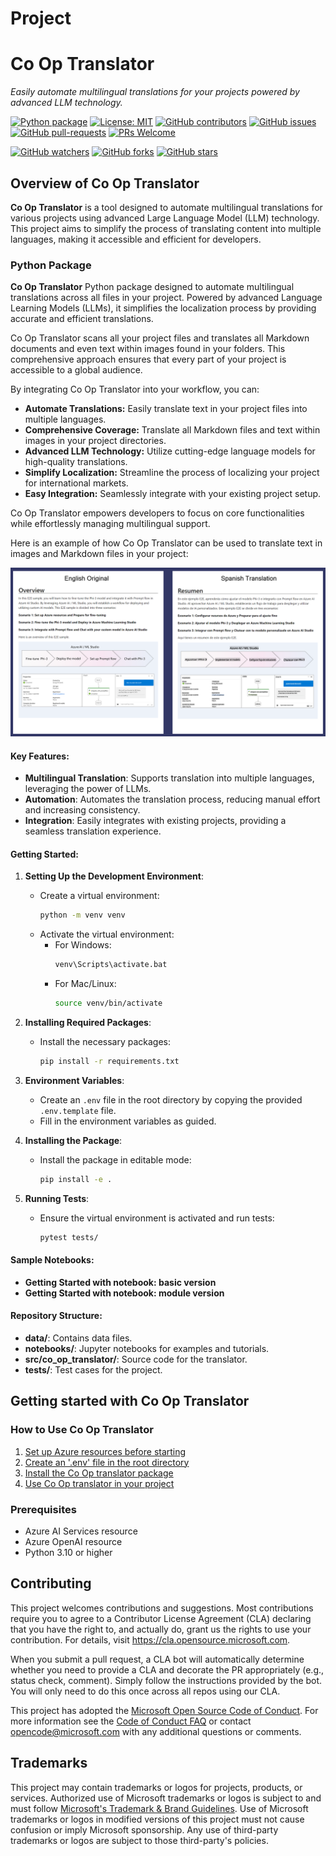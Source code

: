 # Project

# Co Op Translator

_Easily automate multilingual translations for your projects powered by advanced LLM technology._

[![Python package](https://img.shields.io/pypi/v/co-op-translator)](https://pypi.org/project/co-op-translator/)
[![License: MIT](https://img.shields.io/github/license/azure/co-op-translator)](https://github.com/azure/co-op-translator/blob/main/LICENSE)
[![GitHub contributors](https://img.shields.io/github/contributors/azure/co-op-translator.svg)](https://GitHub.com/azure/co-op-translator/graphs/contributors/)
[![GitHub issues](https://img.shields.io/github/issues/azure/co-op-translator.svg)](https://GitHub.com/azure/co-op-translator/issues/)
[![GitHub pull-requests](https://img.shields.io/github/issues-pr/azure/co-op-translator.svg)](https://GitHub.com/azure/co-op-translator/pulls/)
[![PRs Welcome](https://img.shields.io/badge/PRs-welcome-brightgreen.svg?style=flat-square)](http://makeapullrequest.com)

[![GitHub watchers](https://img.shields.io/github/watchers/azure/co-op-translator.svg?style=social&label=Watch)](https://GitHub.com/azure/co-op-translator/watchers/)
[![GitHub forks](https://img.shields.io/github/forks/azure/co-op-translator.svg?style=social&label=Fork)](https://GitHub.com/azure/co-op-translator/network/)
[![GitHub stars](https://img.shields.io/github/stars/azure/co-op-translator?style=social&label=Star)](https://GitHub.com/azure/co-op-translator/stargazers/)

## Overview of Co Op Translator

**Co Op Translator** is a tool designed to automate multilingual translations for various projects using advanced Large Language Model (LLM) technology. This project aims to simplify the process of translating content into multiple languages, making it accessible and efficient for developers.

### Python Package

**Co Op Translator** Python package designed to automate multilingual translations across all files in your project. Powered by advanced Language Learning Models (LLMs), it simplifies the localization process by providing accurate and efficient translations.

Co Op Translator scans all your project files and translates all Markdown documents and even text within images found in your folders. This comprehensive approach ensures that every part of your project is accessible to a global audience.

By integrating Co Op Translator into your workflow, you can:

- **Automate Translations:** Easily translate text in your project files into multiple languages.
- **Comprehensive Coverage:** Translate all Markdown files and text within images in your project directories.
- **Advanced LLM Technology:** Utilize cutting-edge language models for high-quality translations.
- **Simplify Localization:** Streamline the process of localizing your project for international markets.
- **Easy Integration:** Seamlessly integrate with your existing project setup.

Co Op Translator empowers developers to focus on core functionalities while effortlessly managing multilingual support.

Here is an example of how Co Op Translator can be used to translate text in images and Markdown files in your project:

![Example](/imgs/ex.png)


#### Key Features:
- **Multilingual Translation**: Supports translation into multiple languages, leveraging the power of LLMs.
- **Automation**: Automates the translation process, reducing manual effort and increasing consistency.
- **Integration**: Easily integrates with existing projects, providing a seamless translation experience.

#### Getting Started:
1. **Setting Up the Development Environment**:
   - Create a virtual environment:
     ```bash
     python -m venv venv
     ```
   - Activate the virtual environment:
     - For Windows:
       ```bash
       venv\Scripts\activate.bat
       ```
     - For Mac/Linux:
       ```bash
       source venv/bin/activate
       ```

2. **Installing Required Packages**:
   - Install the necessary packages:
     ```bash
     pip install -r requirements.txt
     ```

3. **Environment Variables**:
   - Create an `.env` file in the root directory by copying the provided `.env.template` file.
   - Fill in the environment variables as guided.

4. **Installing the Package**:
   - Install the package in editable mode:
     ```bash
     pip install -e .
     ```

5. **Running Tests**:
   - Ensure the virtual environment is activated and run tests:
     ```bash
     pytest tests/
     ```

#### Sample Notebooks:
- **Getting Started with notebook: basic version**
- **Getting Started with notebook: module version**

#### Repository Structure:
- **data/**: Contains data files.
- **notebooks/**: Jupyter notebooks for examples and tutorials.
- **src/co_op_translator/**: Source code for the translator.
- **tests/**: Test cases for the project.


## Getting started with Co Op Translator

### How to Use Co Op Translator

1. [Set up Azure resources before starting](./docs/set-up-azure-resources.md)
1. [Create an '.env' file in the root directory](./docs/create-env-file.md)
1. [Install the Co Op translator package](./docs/install-package.md)
1. [Use Co Op translator in your project](./docs/use-co-op-translator.md)

### Prerequisites

- Azure AI Services resource
- Azure OpenAI resource
- Python 3.10 or higher


## Contributing

This project welcomes contributions and suggestions.  Most contributions require you to agree to a
Contributor License Agreement (CLA) declaring that you have the right to, and actually do, grant us
the rights to use your contribution. For details, visit https://cla.opensource.microsoft.com.

When you submit a pull request, a CLA bot will automatically determine whether you need to provide
a CLA and decorate the PR appropriately (e.g., status check, comment). Simply follow the instructions
provided by the bot. You will only need to do this once across all repos using our CLA.

This project has adopted the [Microsoft Open Source Code of Conduct](https://opensource.microsoft.com/codeofconduct/).
For more information see the [Code of Conduct FAQ](https://opensource.microsoft.com/codeofconduct/faq/) or
contact [opencode@microsoft.com](mailto:opencode@microsoft.com) with any additional questions or comments.

## Trademarks

This project may contain trademarks or logos for projects, products, or services. Authorized use of Microsoft 
trademarks or logos is subject to and must follow 
[Microsoft's Trademark & Brand Guidelines](https://www.microsoft.com/en-us/legal/intellectualproperty/trademarks/usage/general).
Use of Microsoft trademarks or logos in modified versions of this project must not cause confusion or imply Microsoft sponsorship.
Any use of third-party trademarks or logos are subject to those third-party's policies.
